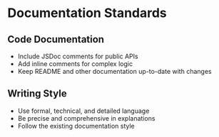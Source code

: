 # Documentation Standards

## Code Documentation

- Include JSDoc comments for public APIs
- Add inline comments for complex logic
- Keep README and other documentation up-to-date with changes

## Writing Style

- Use formal, technical, and detailed language
- Be precise and comprehensive in explanations
- Follow the existing documentation style
